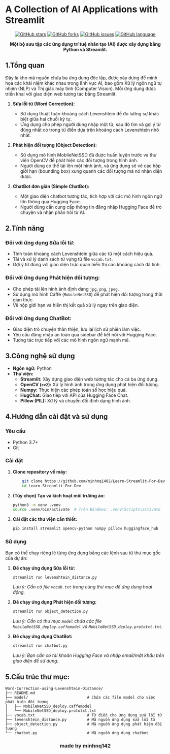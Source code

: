 # A Collection of AI Applications with Streamlit

<div align="center">

[![GitHub stars](https://img.shields.io/github/stars/minhnq1402/Word-Correction-using-Levenshtein-Distance?style=for-the-badge)](https://github.com/minhnq1402/Word-Correction-using-Levenshtein-Distance/stargazers)
[![GitHub forks](https://img.shields.io/github/forks/minhnq1402/Word-Correction-using-Levenshtein-Distance?style=for-the-badge)](https://github.com/minhnq1402/Word-Correction-using-Levenshtein-Distance/network)
[![GitHub issues](https://img.shields.io/github/issues/minhnq1402/Word-Correction-using-Levenshtein-Distance?style=for-the-badge)](https://github.com/minhnq1402/Word-Correction-using-Levenshtein-Distance/issues)
[![GitHub language](https://img.shields.io/github/languages/top/minhnq1402/Word-Correction-using-Levenshtein-Distance?style=for-the-badge)](https://github.com/minhnq1402/Word-Correction-using-Levenshtein-Distance)

**Một bộ sưu tập các ứng dụng trí tuệ nhân tạo (AI) được xây dựng bằng Python và Streamlit.**

</div>

## 1.Tổng quan

Đây là kho mã nguồn chứa ba ứng dụng độc lập, được xây dựng để minh họa các khái niệm khác nhau trong lĩnh vực AI, bao gồm Xử lý ngôn ngữ tự nhiên (NLP) và Thị giác máy tính (Computer Vision). Mỗi ứng dụng được triển khai với giao diện web tương tác bằng Streamlit.

1.  **Sửa lỗi từ (Word Correction):**
    * Sử dụng thuật toán khoảng cách Levenshtein để đo lường sự khác biệt giữa hai chuỗi ký tự.
    * Ứng dụng cho phép người dùng nhập một từ, sau đó tìm và gợi ý từ đúng nhất có trong từ điển dựa trên khoảng cách Levenshtein nhỏ nhất.

2.  **Phát hiện đối tượng (Object Detection):**
    * Sử dụng mô hình MobileNetSSD đã được huấn luyện trước và thư viện OpenCV để phát hiện các đối tượng trong hình ảnh.
    * Người dùng có thể tải lên một hình ảnh, và ứng dụng sẽ vẽ các hộp giới hạn (bounding box) xung quanh các đối tượng mà nó nhận diện được.

3.  **ChatBot đơn giản (Simple ChatBot):**
    * Một giao diện chatbot tương tác, tích hợp với các mô hình ngôn ngữ lớn thông qua Hugging Face.
    * Người dùng cần cung cấp thông tin đăng nhập Hugging Face để trò chuyện và nhận phản hồi từ AI.

## 2.Tính năng

### Đối với ứng dụng Sửa lỗi từ:
-   Tính toán khoảng cách Levenshtein giữa các từ một cách hiệu quả.
-   Tải và xử lý danh sách từ vựng từ file `vocab.txt`.
-   Gợi ý từ đúng với giao diện trực quan hiển thị các khoảng cách đã tính.

### Đối với ứng dụng Phát hiện đối tượng:
-   Cho phép tải lên hình ảnh định dạng `jpg`, `png`, `jpeg`.
-   Sử dụng mô hình Caffe (`MobileNetSSD`) để phát hiện đối tượng trong thời gian thực.
-   Vẽ hộp giới hạn và hiển thị kết quả xử lý ngay trên giao diện.

### Đối với ứng dụng ChatBot:
-   Giao diện trò chuyện thân thiện, lưu lại lịch sử phiên làm việc.
-   Yêu cầu đăng nhập an toàn qua sidebar để kết nối với Hugging Face.
-   Tương tác trực tiếp với các mô hình ngôn ngữ mạnh mẽ.

## 3.Công nghệ sử dụng

-   **Ngôn ngữ:** Python
-   **Thư viện:**
    -   **Streamlit:** Xây dựng giao diện web tương tác cho cả ba ứng dụng.
    -   **OpenCV (`cv2`):** Xử lý hình ảnh trong ứng dụng phát hiện đối tượng.
    -   **Numpy:** Thực hiện các phép toán số học hiệu quả.
    -   **HugChat:** Giao tiếp với API của Hugging Face Chat.
    -   **Pillow (PIL):** Xử lý và chuyển đổi định dạng hình ảnh.

## 4.Hướng dẫn cài đặt và sử dụng

### Yêu cầu
-   Python 3.7+
-   Git

### Cài đặt

1.  **Clone repository về máy:**
    ```bash
        git clone https://github.com/minhnq1402/Learn-Streamlit-For-Dev.git
        cd Learn-Streamlit-For-Dev
    ```

2.  **(Tùy chọn) Tạo và kích hoạt môi trường ảo:**
    ```bash
    python3 -m venv .venv
    source .venv/bin/activate  # Trên Windows: .venv\Scripts\activate
    ```

3.  **Cài đặt các thư viện cần thiết:**
    ```bash
    pip install streamlit opencv-python numpy pillow huggingface_hub
    ```

### Sử dụng

Bạn có thể chạy riêng lẻ từng ứng dụng bằng các lệnh sau từ thư mục gốc của dự án:

1.  **Để chạy ứng dụng Sửa lỗi từ:**
    ```bash
    streamlit run levenshtein_distance.py
    ```
    *Lưu ý: Cần có file `vocab.txt` trong cùng thư mục để ứng dụng hoạt động.*

2.  **Để chạy ứng dụng Phát hiện đối tượng:**
    ```bash
    streamlit run object_detection.py
    ```
    *Lưu ý: Cần có thư mục `model` chứa các file `MobileNetSSD_deploy.caffemodel` và `MobileNetSSD_deploy.prototxt.txt`.*

3.  **Để chạy ứng dụng ChatBot:**
    ```bash
    streamlit run chatbot.py
    ```
    *Lưu ý: Bạn cần có tài khoản Hugging Face và nhập email/mật khẩu trên giao diện để sử dụng.*

## 5.Cấu trúc thư mục:
```
Word-Correction-using-Levenshtein-Distance/
├── README.md
├── model/                          # Chứa các file model cho việc phát hiện đối tượng
│   ├── MobileNetSSD_deploy.caffemodel
│   └── MobileNetSSD_deploy.prototxt.txt
├── vocab.txt                       # Từ điển cho ứng dụng sửa lỗi từ
├── levenshtein_distance.py         # Mã nguồn ứng dụng sửa lỗi từ
├── object_detection.py             # Mã nguồn ứng dụng phát hiện đối tượng
└── chatbot.py                      # Mã nguồn ứng dụng chatbot
```
<div align="center">

### made by minhnq142

</div>